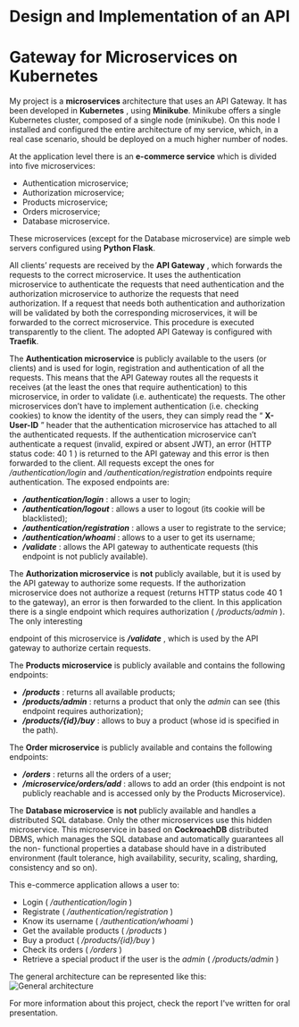 # Design and Implementation of an API

# Gateway for Microservices on Kubernetes

My project is a **microservices** architecture that uses an API Gateway. It has been developed in
**Kubernetes** , using **Minikube**. Minikube offers a single Kubernetes cluster, composed of a single
node (minikube). On this node I installed and configured the entire architecture of my service,
which, in a real case scenario, should be deployed on a much higher number of nodes.

At the application level there is an **e-commerce service** which is divided into five microservices:

- Authentication microservice;
- Authorization microservice;
- Products microservice;
- Orders microservice;
- Database microservice.

These microservices (except for the Database microservice) are simple web servers configured
using **Python Flask**.

All clients’ requests are received by the **API Gateway** , which forwards the requests to the correct
microservice. It uses the authentication microservice to authenticate the requests that need
authentication and the authorization microservice to authorize the requests that need authorization.
If a request that needs both authentication and authorization will be validated by both the
corresponding microservices, it will be forwarded to the correct microservice. This procedure is
executed transparently to the client. The adopted API Gateway is configured with **Traefik**.

The **Authentication microservice** is publicly available to the users (or clients) and is used for
login, registration and authentication of all the requests. This means that the API Gateway routes all
the requests it receives (at the least the ones that require authentication) to this microservice, in
order to validate (i.e. authenticate) the requests. The other microservices don’t have to implement
authentication (i.e. checking cookies) to know the identity of the users, they can simply read the “ **X-
User-ID** ” header that the authentication microservice has attached to all the authenticated requests.
If the authentication microservice can’t authenticate a request (invalid, expired or absent JWT), an
error (HTTP status code: 40 1 ) is returned to the API gateway and this error is then forwarded to the
client. All requests except the ones for _/authentication/login_ and _/authentication/registration_
endpoints require authentication. The exposed endpoints are:

- **_/authentication/login_** : allows a user to login;
- **_/authentication/logout_** : allows a user to logout (its cookie will be blacklisted);
- **_/authentication/registration_** : allows a user to registrate to the service;
- **_/authentication/whoami_** : allows to a user to get its username;
- **_/validate_** : allows the API gateway to authenticate requests (this endpoint is not publicly
    available).

The **Authorization microservice** is **not** publicly available, but it is used by the API gateway to
authorize some requests. If the authorization microservice does not authorize a request (returns
HTTP status code 40 1 to the gateway), an error is then forwarded to the client. In this application
there is a single endpoint which requires authorization ( _/products/admin_ ). The only interesting


endpoint of this microservice is **_/validate_** , which is used by the API gateway to authorize certain
requests.

The **Products microservice** is publicly available and contains the following endpoints:

- **_/products_** : returns all available products;
- **_/products/admin_** : returns a product that only the _admin_ can see (this endpoint requires
    authorization);
- **_/products/{id}/buy_** : allows to buy a product (whose id is specified in the path).

The **Order microservice** is publicly available and contains the following endpoints:

- **_/orders_** : returns all the orders of a user;
- **_/microservice/orders/add_** : allows to add an order (this endpoint is not publicly reachable
    and is accessed only by the Products Microservice).

The **Database microservice** is **not** publicly available and handles a distributed SQL database. Only
the other microservices use this hidden microservice. This microservice in based on **CockroachDB**
distributed DBMS, which manages the SQL database and automatically guarantees all the non-
functional properties a database should have in a distributed environment (fault tolerance, high
availability, security, scaling, sharding, consistency and so on).

This e-commerce application allows a user to:

- Login ( _/authentication/login_ )
- Registrate ( _/authentication/registration_ )
- Know its username ( _/authentication/whoami_ )
- Get the available products ( _/products_ )
- Buy a product ( _/products/{id}/buy_ )
- Check its orders ( _/orders_ )
- Retrieve a special product if the user is the _admin_ ( _/products/admin_ )

The general architecture can be represented like this:
![General architecture](https://i.postimg.cc/xdhhQyJ1/General-Architecture-Cloud.png)

For more information about this project, check the report I've written for oral presentation.
